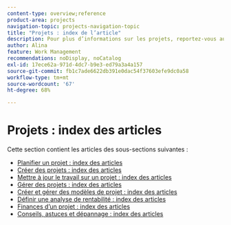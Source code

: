 ```yaml
---
content-type: overview;reference
product-area: projects
navigation-topic: projects-navigation-topic
title: "Projets : index de l’article"
description: Pour plus d’informations sur les projets, reportez-vous aux sections suivantes.
author: Alina
feature: Work Management
recommendations: noDisplay, noCatalog
exl-id: 17ece62a-971d-4dc7-b9e3-ed79a3a4a157
source-git-commit: fb1c7ade6622db391e0dac54f37603efe9dc0a58
workflow-type: tm+mt
source-wordcount: '67'
ht-degree: 68%

---
```


# Projets : index des articles

<!-- Audited: 12/2023 -->

Cette section contient les articles des sous-sections suivantes :

* [Planifier un projet : index des articles](../../manage-work/projects/planning-a-project/plan-project-overview.md)
* [Créer des projets : index des articles](../../manage-work/projects/create-projects/create-projects-overview.md)
* [Mettre à jour le travail sur un projet : index des articles](../../manage-work/projects/updating-work-in-a-project/update-work-on-project.md)
* [Gérer des projets : index des articles](../../manage-work/projects/manage-projects/manage-projects-overview.md)
* [Créer et gérer des modèles de projet : index des articles](../../manage-work/projects/create-and-manage-templates/create-manage-templates.md)
* [Définir une analyse de rentabilité : index des articles](../../manage-work/projects/define-a-business-case/define-business-case.md)
* [Finances d’un projet : index des articles](../../manage-work/projects/project-finances/project-finances-overview.md)
* [Conseils, astuces et dépannage : index des articles](../../manage-work/projects/tips-tricks-and-troubleshooting/tips-tricks-troubleshooting-for-projects.md)
